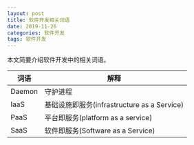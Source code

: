 ```yaml
---
layout: post
title: 软件开发相关词语
date: 2019-11-26
categories: 软件开发
tags: 软件开发
---
```

本文简要介绍软件开发中的相关词语。

词语 | 解释
------------- | -------------
Daemon | 守护进程
IaaS | 基础设施即服务(infrastructure as a Service)
PaaS | 平台即服务(platform as a service)
SaaS | 软件即服务(Software as a Service)
